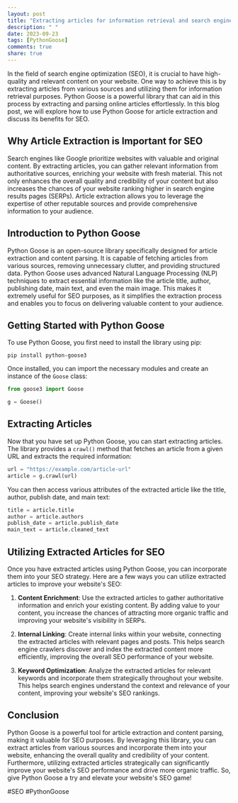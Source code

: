 ```yaml
---
layout: post
title: "Extracting articles for information retrieval and search engine optimization using Python Goose"
description: " "
date: 2023-09-23
tags: [PythonGoose]
comments: true
share: true
---
```


In the field of search engine optimization (SEO), it is crucial to have high-quality and relevant content on your website. One way to achieve this is by extracting articles from various sources and utilizing them for information retrieval purposes. Python Goose is a powerful library that can aid in this process by extracting and parsing online articles effortlessly. In this blog post, we will explore how to use Python Goose for article extraction and discuss its benefits for SEO.

## Why Article Extraction is Important for SEO

Search engines like Google prioritize websites with valuable and original content. By extracting articles, you can gather relevant information from authoritative sources, enriching your website with fresh material. This not only enhances the overall quality and credibility of your content but also increases the chances of your website ranking higher in search engine results pages (SERPs). Article extraction allows you to leverage the expertise of other reputable sources and provide comprehensive information to your audience.

## Introduction to Python Goose

Python Goose is an open-source library specifically designed for article extraction and content parsing. It is capable of fetching articles from various sources, removing unnecessary clutter, and providing structured data. Python Goose uses advanced Natural Language Processing (NLP) techniques to extract essential information like the article title, author, publishing date, main text, and even the main image. This makes it extremely useful for SEO purposes, as it simplifies the extraction process and enables you to focus on delivering valuable content to your audience.

## Getting Started with Python Goose

To use Python Goose, you first need to install the library using pip:

```
pip install python-goose3
```

Once installed, you can import the necessary modules and create an instance of the `Goose` class:

```python
from goose3 import Goose

g = Goose()
```

## Extracting Articles

Now that you have set up Python Goose, you can start extracting articles. The library provides a `crawl()` method that fetches an article from a given URL and extracts the required information:

```python
url = "https://example.com/article-url"
article = g.crawl(url)
```

You can then access various attributes of the extracted article like the title, author, publish date, and main text:

```python
title = article.title
author = article.authors
publish_date = article.publish_date
main_text = article.cleaned_text
```

## Utilizing Extracted Articles for SEO

Once you have extracted articles using Python Goose, you can incorporate them into your SEO strategy. Here are a few ways you can utilize extracted articles to improve your website's SEO:

1. **Content Enrichment**: Use the extracted articles to gather authoritative information and enrich your existing content. By adding value to your content, you increase the chances of attracting more organic traffic and improving your website's visibility in SERPs.

2. **Internal Linking**: Create internal links within your website, connecting the extracted articles with relevant pages and posts. This helps search engine crawlers discover and index the extracted content more efficiently, improving the overall SEO performance of your website.

3. **Keyword Optimization**: Analyze the extracted articles for relevant keywords and incorporate them strategically throughout your website. This helps search engines understand the context and relevance of your content, improving your website's SEO rankings.

## Conclusion

Python Goose is a powerful tool for article extraction and content parsing, making it valuable for SEO purposes. By leveraging this library, you can extract articles from various sources and incorporate them into your website, enhancing the overall quality and credibility of your content. Furthermore, utilizing extracted articles strategically can significantly improve your website's SEO performance and drive more organic traffic. So, give Python Goose a try and elevate your website's SEO game!

#SEO #PythonGoose
